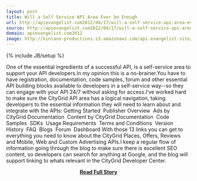 ```yaml
---
layout: post
title: Will a Self Service API Area Ever be Enough
url: http://apievangelist.com2012/04/17/will-a-self-service-api-area-ever-be-enough/
source: http://apievangelist.com2012/04/17/will-a-self-service-api-area-ever-be-enough/
domain: apievangelist.com2012
image: http://kinlane-productions.s3.amazonaws.com/api-evangelist-site/blog/Customer-Self-Service.jpg
---
```

{% include JB/setup %}<p>One of the essential ingredients of a successful API, is a self-service area to support your API developers.In my opinion this is a no-brainer.You have to have registration, documentation, code samples, forum and other essential API building blocks available to developers in a self-service way--so they can engage with your API 24/7 without asking for access.I’ve worked hard to make sure the CityGrid API area has a logical navigation, taking developers to the essential information they will need to learn about and integrate with the APIs: Getting Started  Publisher Overview  Ads by CityGrid Documentation  Content by CityGrid Documentation  Code Samples  SDKs  Usage Requirements  Terms and Conditions  Version History  FAQ  Blogs  Forum  Dashboard With those 13 links you can get to everything you need to know about the CityGrid Places, Offers, Reviews and Mobile, Web and Custom Advertising APIs.I keep a regular flow of information going through the blog to make sure there is excellent SEO content, so developers can search for anything at Google, and the blog will support linking to whats relevant in the CityGrid Developer Center.</p>
<center><p><a href="http://apievangelist.com2012/04/17/will-a-self-service-api-area-ever-be-enough/" style='padding:25px; font-sze:18px; font-weight: bold;'>Read Full Story</a></p></center>

